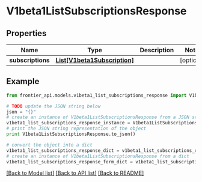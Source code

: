 # V1beta1ListSubscriptionsResponse


## Properties
Name | Type | Description | Notes
------------ | ------------- | ------------- | -------------
**subscriptions** | [**List[V1beta1Subscription]**](V1beta1Subscription.md) |  | [optional] 

## Example

```python
from frontier_api.models.v1beta1_list_subscriptions_response import V1beta1ListSubscriptionsResponse

# TODO update the JSON string below
json = "{}"
# create an instance of V1beta1ListSubscriptionsResponse from a JSON string
v1beta1_list_subscriptions_response_instance = V1beta1ListSubscriptionsResponse.from_json(json)
# print the JSON string representation of the object
print V1beta1ListSubscriptionsResponse.to_json()

# convert the object into a dict
v1beta1_list_subscriptions_response_dict = v1beta1_list_subscriptions_response_instance.to_dict()
# create an instance of V1beta1ListSubscriptionsResponse from a dict
v1beta1_list_subscriptions_response_form_dict = v1beta1_list_subscriptions_response.from_dict(v1beta1_list_subscriptions_response_dict)
```
[[Back to Model list]](../README.md#documentation-for-models) [[Back to API list]](../README.md#documentation-for-api-endpoints) [[Back to README]](../README.md)


